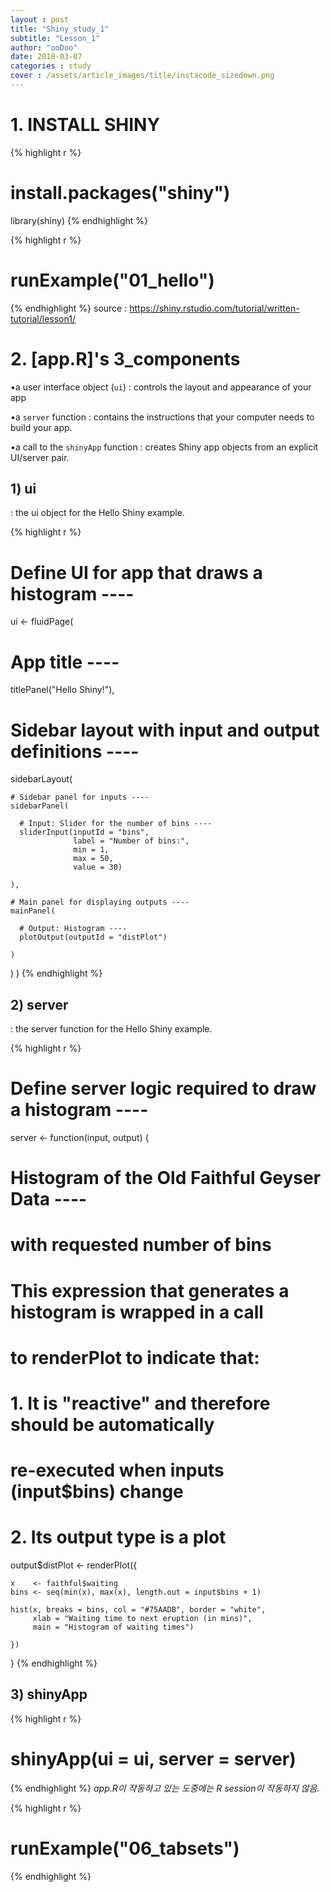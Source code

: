 ```yaml
---
layout : post
title: "Shiny_study_1"
subtitle: "Lesson_1"
author: "ooDoo"
date: 2018-03-07
categories : study
cover : /assets/article_images/title/instacode_sizedown.png
---
```




# 1. INSTALL SHINY

{% highlight r %}
# install.packages("shiny")
library(shiny)
{% endhighlight %}

{% highlight r %}
# runExample("01_hello")
{% endhighlight %}
source : https://shiny.rstudio.com/tutorial/written-tutorial/lesson1/


# 2. [app.R]'s 3_components
 •a user interface object (`ui`)
 : controls the layout and appearance of your app
  
 •a `server` function
 : contains the instructions that your computer needs to build your app.

 •a call to the `shinyApp` function
 : creates Shiny app objects from an explicit UI/server pair.


## 1) ui
: the ui object for the Hello Shiny example.

{% highlight r %}
# Define UI for app that draws a histogram ----
ui <- fluidPage(

  # App title ----
  titlePanel("Hello Shiny!"),

  # Sidebar layout with input and output definitions ----
  sidebarLayout(

    # Sidebar panel for inputs ----
    sidebarPanel(

      # Input: Slider for the number of bins ----
      sliderInput(inputId = "bins",
                  label = "Number of bins:",
                  min = 1,
                  max = 50,
                  value = 30)

    ),

    # Main panel for displaying outputs ----
    mainPanel(

      # Output: Histogram ----
      plotOutput(outputId = "distPlot")

    )
  )
)
{% endhighlight %}

## 2) server
: the server function for the Hello Shiny example.

{% highlight r %}
# Define server logic required to draw a histogram ----
server <- function(input, output) {

  # Histogram of the Old Faithful Geyser Data ----
  # with requested number of bins
  # This expression that generates a histogram is wrapped in a call
  # to renderPlot to indicate that:
  #
  # 1. It is "reactive" and therefore should be automatically
  #    re-executed when inputs (input$bins) change
  # 2. Its output type is a plot
  output$distPlot <- renderPlot({

    x    <- faithful$waiting
    bins <- seq(min(x), max(x), length.out = input$bins + 1)

    hist(x, breaks = bins, col = "#75AADB", border = "white",
         xlab = "Waiting time to next eruption (in mins)",
         main = "Histogram of waiting times")

    })

}
{% endhighlight %}

## 3) shinyApp 

{% highlight r %}
# shinyApp(ui = ui, server = server)
{% endhighlight %}
*app.R이 작동하고 있는 도중에는 R session이 작동하지 않음.*




{% highlight r %}
# runExample("06_tabsets")
{% endhighlight %}







